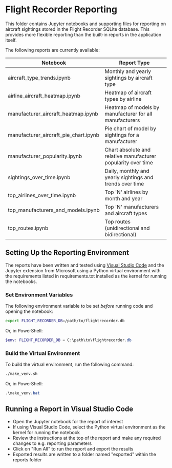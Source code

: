 # Flight Recorder Reporting

This folder contains Jupyter notebooks and supporting files for reporting on aircraft sightings stored in the Flight Recorder SQLite database. This provides more flexible reporting than the built-in reports in the application itself.

The following reports are currently available:

| Notebook | Report Type |
| --- | --- |
| aircraft_type_trends.ipynb | Monthly and yearly sightings by aircraft type |
| airline_aircraft_heatmap.ipynb | Heatmap of aircraft types by airline |
| manufacturer_aircraft_heatmap.ipynb | Heatmap of models by manufacturer for all manufacturers |
| manufacturer_aircraft_pie_chart.ipynb | Pie chart of model by sightings for a manufacturer |
| manufacturer_popularity.ipynb | Chart absolute and relative manufacturer popularity over time |
| sightings_over_time.ipynb | Daily, monthly and yearly sightings and trends over time |
| top_airlines_over_time.ipynb | Top 'N' airlines by month and year |
| top_manufacturers_and_models.ipynb | Top 'N' manufacturers and aircraft types |
| top_routes.ipynb | Top routes (unidirectional and bidirectional) |

## Setting Up the Reporting Environment

The reports have been written and tested using [Visual Studio Code](https://code.visualstudio.com/download) and the Jupyter extension from Microsoft using a Python virtual environment with the requirements listed in requirements.txt installed as the kernel for running the notebooks.

### Set Environment Variables

The following environment variable to be set *before* running code and opening the notebook:

``` bash
export FLIGHT_RECORDER_DB=/path/to/flightrecorder.db
```

Or, in PowerShell:

```powershell
$env: FLIGHT_RECORDER_DB = C:\path\to\flightrecorder.db
```

### Build the Virtual Environment

To build the virtual environment, run the following command:

```bash
./make_venv.sh
```

Or, in PowerShell:

```powershell
.\make_venv.bat
```

## Running a Report in Visual Studio Code

- Open the Jupyter notebook for the report of interest
- If using Visual Studio Code, select the Python virtual environment as the kernel for running the notebook
- Review the instructions at the top of the report and make any required changes to e.g. reporting parameters
- Click on "Run All" to run the report and export the results
- Exported results are written to a folder named "exported" within the reports folder
